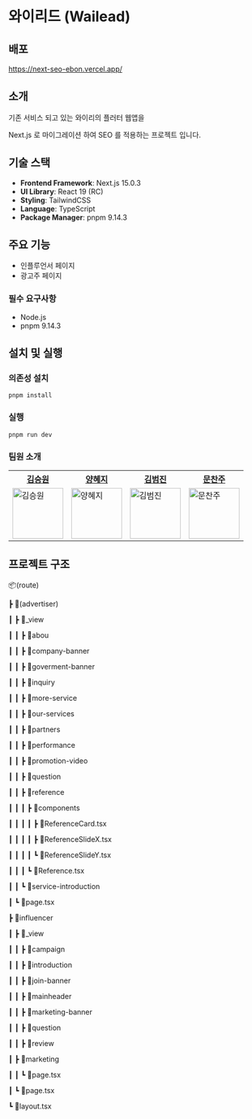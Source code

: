 # 와이리드 (Wailead)

## 배포
https://next-seo-ebon.vercel.app/

## 소개
기존 서비스 되고 있는 와이리의 플러터 웹앱을

Next.js 로 마이그레이션 하여 SEO 를 적용하는 프로젝트 입니다.

## 기술 스택
- **Frontend Framework**: Next.js 15.0.3
- **UI Library**: React 19 (RC)
- **Styling**: TailwindCSS
- **Language**: TypeScript
- **Package Manager**: pnpm 9.14.3

## 주요 기능
- 인플루언서 페이지
- 광고주 페이지

### 필수 요구사항
- Node.js
- pnpm 9.14.3

## 설치 및 실행
### 의존성 설치
`pnpm install`
### 실행
`pnpm run dev`

### 팀원 소개

<div align="center">
  <table>
    <tr>
      <th><a href="https://github.com/lumpenop">김승원</a></th>
      <th><a href="https://github.com/hyeji17">양혜지</a></th>
      <th><a href="https://github.com/BomJin2">김범진</a></th>
      <th><a href="https://github.com/moonchanju">문찬주</a></th>
    </tr>
    <tr>
      <td><img src="https://github.com/lumpenop.png" width="100" height="100" alt="김승원"></td>
      <td><img src="https://github.com/hyeji17.png" width="100" height="100" alt="양혜지"></td>
      <td><img src="https://github.com/BomJin2.png" width="100" height="100" alt="김범진"></td>
      <td><img src="https://github.com/moonchanju.png" width="100" height="100" alt="문찬주"></td>
    </tr>
  </table>
</div>

## 프로젝트 구조
📦(route)

 ┣ 📂(advertiser)

 ┃ ┣ 📂_view

 ┃ ┃ ┣ 📂abou

 ┃ ┃ ┣ 📂company-banner

 ┃ ┃ ┣ 📂goverment-banner

 ┃ ┃ ┣ 📂inquiry

 ┃ ┃ ┣ 📂more-service

 ┃ ┃ ┣ 📂our-services

 ┃ ┃ ┣ 📂partners

 ┃ ┃ ┣ 📂performance

 ┃ ┃ ┣ 📂promotion-video

 ┃ ┃ ┣ 📂question

 ┃ ┃ ┣ 📂reference

 ┃ ┃ ┃ ┣ 📂components

 ┃ ┃ ┃ ┃ ┣ 📜ReferenceCard.tsx

 ┃ ┃ ┃ ┃ ┣ 📜ReferenceSlideX.tsx

 ┃ ┃ ┃ ┃ ┗ 📜ReferenceSlideY.tsx

 ┃ ┃ ┃ ┗ 📜Reference.tsx

 ┃ ┃ ┗ 📂service-introduction

 ┃ ┗ 📜page.tsx

 ┣ 📂influencer

 ┃ ┣ 📂_view

 ┃ ┃ ┣ 📂campaign

 ┃ ┃ ┣ 📂introduction

 ┃ ┃ ┣ 📂join-banner

 ┃ ┃ ┣ 📂mainheader

 ┃ ┃ ┣ 📂marketing-banner

 ┃ ┃ ┣ 📂question

 ┃ ┃ ┣ 📂review

 ┃ ┣ 📂marketing

 ┃ ┃ ┗ 📜page.tsx

 ┃ ┗ 📜page.tsx

 ┗ 📜layout.tsx
